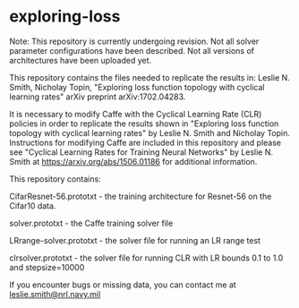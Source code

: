 # exploring-loss

Note: This repository is currently undergoing revision. Not all solver parameter configurations have been described. Not all versions of architectures have been uploaded yet. 

This repository contains the files needed to replicate the results in:
Leslie N. Smith, Nicholay Topin, "Exploring loss function topology with cyclical learning rates" arXiv preprint arXiv:1702.04283.

It is necessary to modify Caffe with the Cyclical Learning Rate (CLR) policies in order to replicate the results shown in "Exploring loss function topology with cyclical learning rates" by Leslie N. Smith and Nicholay Topin.  Instructions for modifying Caffe are included in this repository and please see "Cyclical Learning Rates for Training Neural Networks" by Leslie N. Smith at https://arxiv.org/abs/1506.01186 for additional information.

This repository contains:

CifarResnet-56.prototxt - the training architecture for Resnet-56 on the Cifar10 data.

solver.prototxt - the Caffe training solver file

LRrange-solver.prototxt - the solver file for running an LR range test

clrsolver.prototxt - the solver file for running CLR with LR bounds 0.1 to 1.0 and stepsize=10000


If you encounter bugs or missing data, you can contact me at leslie.smith@nrl.navy.mil